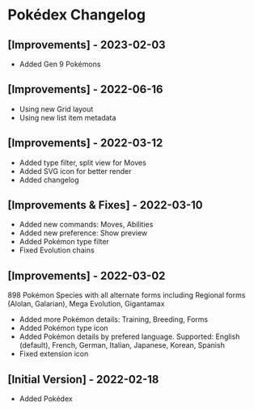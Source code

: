 # Pokédex Changelog

## [Improvements] - 2023-02-03
- Added Gen 9 Pokémons

## [Improvements] - 2022-06-16

- Using new Grid layout
- Using new list item metadata

## [Improvements] - 2022-03-12

- Added type filter, split view for Moves
- Added SVG icon for better render
- Added changelog

## [Improvements & Fixes] - 2022-03-10

- Added new commands: Moves, Abilities
- Added new preference: Show preview
- Added Pokémon type filter
- Fixed Evolution chains

## [Improvements] - 2022-03-02

898 Pokémon Species with all alternate forms including Regional forms (Alolan, Galarian), Mega Evolution, Gigantamax

- Added more Pokémon details: Training, Breeding, Forms
- Added Pokémon type icon
- Added Pokémon details by prefered language. Supported: English (default), French, German, Italian, Japanese, Korean, Spanish
- Fixed extension icon

## [Initial Version] - 2022-02-18

- Added Pokédex
